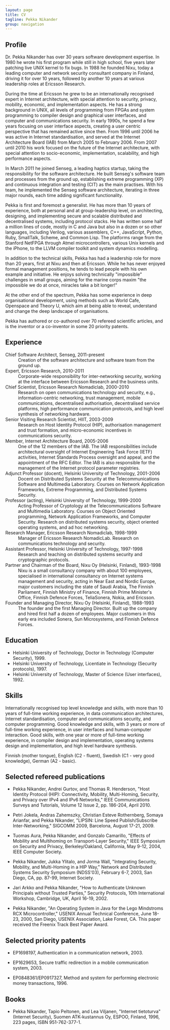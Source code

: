 ```yaml
---
layout: page
title: CV
tagline: Pekka Nikander
group: navigation
---
```

## Profile

Dr. Pekka Nikander has over 30 years software development
expertise. In 1980 he wrote his first program while still in high
school, five years later patching live UNIX kernel to fix bugs. In
1988 he founded Nixu, today a leading computer and network security
consultant company in Finland, driving it for over 10 years, followed
by another 10 years at various leadership roles at Ericsson Research.

During the time at Ericsson he grew to be an internationally
recognised expert in Internet architecture, with special attention to
security, privacy, mobility, economic, and implementation aspects. He
has a strong background in UNIX, all levels of programming from FPGAs
and system programming to compiler design and graphical user
interfaces, and computer and communications security. In early 1990s,
he spend a few years focusing on user interface aspects, creating a
user centric perspective that has remained active since then. From
1996 until 2006 he was active in Internet standardisation, and served
at the Internet Architecture Board (IAB) from March 2005 to February
2006. From 2007 until 2010 his work focused on the future of the
Internet architecture, with special attention to socio-economic,
implementation, scalability, and high performance aspects.

In March 2011 he joined Senseg, a leading haptics startup, taking the
responsibility for the software architecture. He built Senseg's
software team and processes from the ground up, establishing extreme
programming (XP) and continuous integration and testing (CIT) as the
main practises. With his team, he implemented the Senseg software
architecture, iterating in three major rounds, each time adding
significant functionality.

Pekka is first and foremost a generalist. He has more than 10 years of
experience, both at personal and at group-leadership level, on
architecting, designing, and implementing secure and scalable
distributed and decentralised systems, including protocol stacks. He
has written some half a million lines of code, mostly in C and Java
but also in a dozen or so other languages, including Verilog, various
assemblers, C++, JavaScript, Python, Ruby, SmallTalk, Scheme, and
Common Lisp. The platforms range from the Stanford NetFPGA through
Atmel microcontrollers, various Unix kernels and the iPhone, to the
LLVM compiler toolkit and system dynamics modelling.

In addition to the technical skills, Pekka has had a leadership role
for more than 20 years, first at Nixu and then at Ericsson.  While he
has never enjoyed formal management positions, he tends to lead people
with his own example and initiative. He enjoys solving technically
"impossible" challenges in small groups, aiming for the marine corps
maxim "the impossible we do at once, miracles take a bit longer!"

At the other end of the spectrum, Pekka has some experience in deep
organisational development, using methods such as World Cafe,
Openspace and Theory U, which aim at being able to reveal, understand
and change the deep landscape of organisations.

Pekka has authored or co-authored over 70 refereed scientific
articles, and is the inventor or a co-inventor in some 20 priority
patents.

## Experience

<dl>
  <dt>Chief Software Architect, Senseg, 2011-present</dt>

  <dd>Creation of the software architecture and software team from the
  ground up.</dd>

  <dt>Expert, Ericsson Research, 2010-2011</dt>

  <dd>Corporate-wide responsibility for inter-networking security,
  working at the interface between Ericsson Research and the business
  units.</dd>

  <dt>Chief Scientist, Ericsson Research Nomadiclab, 2000-2010</dt>

  <dd>Research on open communications technology and security, e.g.,
  information-centric networking, trust management, mobile
  communications, decentralised authorisation, decentralised service
  platforms, high performance communication protocols, and high level
  synthesis of networking hardware.</dd>

  <dt>Senior Visiting Research Scientist, HIIT, 2003-2009</dt>
  <dd>Research on Host Identity Protocol (HIP), authorisation
  management and trust formation, and micro-economic incentives in
  communications security.</dd>

  <dt>Member, Internet Architecture Board, 2005-2006</dt> <dd>One of
  the 12 members of the IAB.  The IAB responsibilities include
  architectural oversight of Internet Engineering Task Force (IETF)
  activities, Internet Standards Process oversight and appeal, and the
  appointment of the RFC Editor. The IAB is also responsible for the
  management of the Internet protocol parameter registries.</dd>

  <dt>Adjunct Professor (docent), Helsinki University of Technology, 2001-2006</dt>

  <dd>Docent on Distributed Systems Security at the Telecommunications
  Software and Multimedia Laboratory. Courses on Network Application
  Frameworks, Extreme Programming, and Distributed Systems
  Security. </dd>

  <dt>Professor (acting), Helsinki University of Technology, 1999-2000</dt>

  <dd>Acting Professor of Cryptology at the Telecommunications
  Software and Multimedia Laboratory. Courses on Object Oriented
  programming, Network Application Frameworks, and Computer
  Security. Research on distributed systems security, object oriented
  operating systems, and ad hoc networking.</dd>

  <dt>Research Manager, Ericsson Research Nomadiclab, 1998-1999</dt>

  <dd>Manager of Ericsson Research NomadicLab. Research on
  communications technology and security.</dd>

  <dt>Assistant Professor, Helsinki University of Technology, 1997-1998</dt>
  <dd>Research and teaching on distributed systems security and cryptographic protocols.</dd>

  <dt>Partner and Chairman of the Board, Nixu Oy (Helsinki, Finland), 1993-1998</dt>

  <dd>Nixu is a small consultancy company with about 100 employees,
  specialised in international consultancy on Internet systems
  management and security, acting in Near East and Nordic Europe,
  major customers including the state of Saudi Arabia, The Finnish
  Parliament, Finnish Ministry of Finance, Finnish Prime Minister's
  Office, Finnish Defence Forces, TeliaSonera, Nokia, and Ericsson.</dd>
  <dt>Founder and Managing Director, Nixu Oy (Helsinki, Finland), 1988-1993</dt>

  <dd>The founder and the first Managing Director. Built up the
  company and hired first half a dozen of employees. Major customers
  in this early era included Sonera, Sun Microsystems, and Finnish
  Defence Forces. </dd>
</dl>

## Education

* Helsinki University of Technology, Doctor in Technology (Computer Security), 1999.
* Helsinki University of Technology, Licentiate in Technology (Security protocols), 1997.
* Helsinki University of Technology, Master of Science (User interfaces), 1992.

## Skills

Internationally recognised top level knowledge and skills, with more
than 10 years of full-time working experience, in data communication
architectures, Internet standardisation, computer and communications
security, and computer programming. Good knowledge and skills, with 3
years or more of full-time working experience, in user interfaces and
human-computer interaction. Good skills, with one year or more of
full-time working experience, in compiler design and implementation,
operating systems design and implementation, and high level hardware
synthesis.

Finnish (mother tongue), English (C2 - fluent), Swedish (C1 - very good knowledge), German (A2 - basic).

## Selected refereed publications

* Pekka Nikander, Andrei Gurtov, and Thomas R. Henderson, "Host
  Identity Protocol (HIP): Connectivity, Mobility, Multi-Homing,
  Security, and Privacy over IPv4 and IPv6 Networks," IEEE
  Communications Surveys and Tutorials, Volume 12 Issue 2,
  pp. 186-204, April 2010.

* Petri Jokela, Andras Zahemszky, Christian Esteve Rothernberg, Somaya
  Arianfar, and Pekka Nikander, "LIPSIN: Line Speed Publish/Subscribe
  Inter-Networking," SIGCOMM 2009, Barcelona, August 17-21, 2009.

* Tuomas Aura, Pekka Nikander, and Gonzalo Camarillo, "Effects of
  Mobility and Multihoming on Transport-Layer Security," IEEE
  Symposium on Security and Privacy, Berkeley/Oakland, California, May
  9-12, 2004, IEEE Computer Society.

* Pekka Nikander, Jukka Ylitalo, and Jorma Wall, "Integrating
  Security, Mobility, and Multi-Homing in a HIP Way," Network and
  Distributed Systems Security Symposium (NDSS'03), February 6-7,
  2003, San Diego, CA, pp. 87-99, Internet Society.

* Jari Arkko and Pekka Nikander, "How to Authenticate Unknown
  Principals without Trusted Parties," Security Protocols, 10th
  International Workshop, Cambridge, UK, April 16-19, 2002.

* Pekka Nikander, "An Operating System in Java for the Lego Mindstroms
  RCX Microcontroller," USENIX Annual Technical Conference, June
  18-23, 2000, San Diego, USENIX Association, Lake Forest, CA. This
  paper received the Freenix Track Best Paper Award.

## Selected priority patents

* EP1698197, Authentication in a communication network, 2003.

* EP1629653, Secure traffic redirection in a mobile communication system, 2003.

* EP0848361/EP0917327, Method and system for performing electronic money transactions, 1996.

## Books

* Pekka Nikander, Tapio Peltonen, and Lea Viljanen, "Internet
  tietoturva" (Internet Security), Suomen ATK-kustannus Oy, ESPOO,
  Finland, 1996, 223 pages, ISBN 951-762-377-1.

